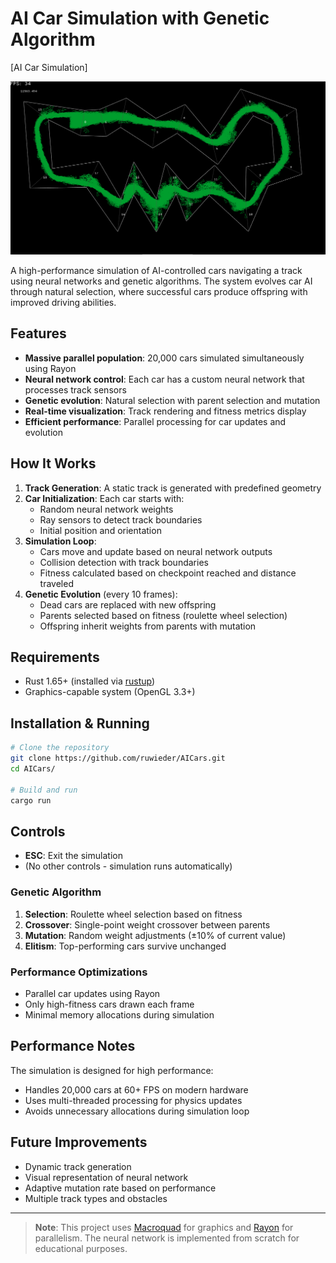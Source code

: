 # AI Car Simulation with Genetic Algorithm

[AI Car Simulation]

![AI Car Simulation](./screenshot.png)

A high-performance simulation of AI-controlled cars navigating a track using neural networks and genetic algorithms. The system evolves car AI through natural selection, where successful cars produce offspring with improved driving abilities.

## Features

- **Massive parallel population**: 20,000 cars simulated simultaneously using Rayon
- **Neural network control**: Each car has a custom neural network that processes track sensors
- **Genetic evolution**: Natural selection with parent selection and mutation
- **Real-time visualization**: Track rendering and fitness metrics display
- **Efficient performance**: Parallel processing for car updates and evolution

## How It Works

1. **Track Generation**: A static track is generated with predefined geometry
2. **Car Initialization**: Each car starts with:
   - Random neural network weights
   - Ray sensors to detect track boundaries
   - Initial position and orientation
3. **Simulation Loop**:
   - Cars move and update based on neural network outputs
   - Collision detection with track boundaries
   - Fitness calculated based on checkpoint reached and distance traveled
4. **Genetic Evolution** (every 10 frames):
   - Dead cars are replaced with new offspring
   - Parents selected based on fitness (roulette wheel selection)
   - Offspring inherit weights from parents with mutation

## Requirements

- Rust 1.65+ (installed via [rustup](https://rustup.rs))
- Graphics-capable system (OpenGL 3.3+)

## Installation & Running

```bash
# Clone the repository
git clone https://github.com/ruwieder/AICars.git
cd AICars/

# Build and run
cargo run
```

## Controls

- **ESC**: Exit the simulation
- (No other controls - simulation runs automatically)

### Genetic Algorithm
1. **Selection**: Roulette wheel selection based on fitness
2. **Crossover**: Single-point weight crossover between parents
3. **Mutation**: Random weight adjustments (±10% of current value)
4. **Elitism**: Top-performing cars survive unchanged

### Performance Optimizations
- Parallel car updates using Rayon
- Only high-fitness cars drawn each frame
- Minimal memory allocations during simulation

## Performance Notes

The simulation is designed for high performance:
- Handles 20,000 cars at 60+ FPS on modern hardware
- Uses multi-threaded processing for physics updates
- Avoids unnecessary allocations during simulation loop

## Future Improvements

- Dynamic track generation
- Visual representation of neural network
- Adaptive mutation rate based on performance
- Multiple track types and obstacles

---

> **Note**: This project uses [Macroquad](https://github.com/not-fl3/macroquad) for graphics and [Rayon](https://github.com/rayon-rs/rayon) for parallelism. The neural network is implemented from scratch for educational purposes.